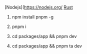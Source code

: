 [Nodejs](https://nodejs.org/
[Rust](https://www.rust-lang.org/learn/get-started)

1. npm install pnpm -g

1. pnpm i

1. cd packages/app && pnpm dev
1. cd packages/app && pnpm ta dev
